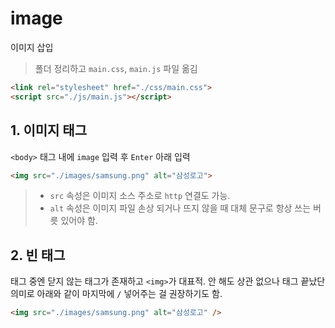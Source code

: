# image
이미지 삽입

> 폴더 정리하고 `main.css`, `main.js` 파일 옮김
```html
<link rel="stylesheet" href="./css/main.css">
<script src="./js/main.js"></script>
```

## 1. 이미지 태그
`<body>` 태그 내에 `image` 입력 후 `Enter`
아래 입력
```html
<img src="./images/samsung.png" alt="삼성로고">
```
> * `src` 속성은 이미지 소스 주소로 `http` 연결도 가능.
> * `alt` 속성은 이미지 파일 손상 되거나 뜨지 않을 때 대체 문구로 항상 쓰는 버릇 있어야 함.

## 2. 빈 태그
태그 중엔 닫지 않는 태그가 존재하고 `<img>`가 대표적. 안 해도 상관 없으나 태그 끝났단 의미로 아래와 같이 마지막에 `/` 넣어주는 걸 권장하기도 함.
```html
<img src="./images/samsung.png" alt="삼성로고" />
```